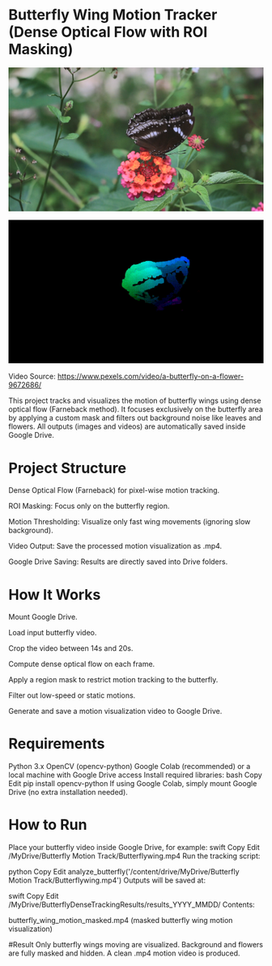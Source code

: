 # Butterfly Wing Motion Tracker (Dense Optical Flow with ROI Masking)
![Result](results/Butterfly.png)


![Result](results/Butterflytracked.gif)



Video Source: https://www.pexels.com/video/a-butterfly-on-a-flower-9672686/

This project tracks and visualizes the motion of butterfly wings using dense optical flow (Farneback method).
It focuses exclusively on the butterfly area by applying a custom mask and filters out background noise like leaves and flowers.
All outputs (images and videos) are automatically saved inside Google Drive.

# Project Structure
Dense Optical Flow (Farneback) for pixel-wise motion tracking.

ROI Masking: Focus only on the butterfly region.

Motion Thresholding: Visualize only fast wing movements (ignoring slow background).

Video Output: Save the processed motion visualization as .mp4.

Google Drive Saving: Results are directly saved into Drive folders.

# How It Works
Mount Google Drive.

Load input butterfly video.

Crop the video between 14s and 20s.

Compute dense optical flow on each frame.

Apply a region mask to restrict motion tracking to the butterfly.

Filter out low-speed or static motions.

Generate and save a motion visualization video to Google Drive.

# Requirements
Python 3.x
OpenCV (opencv-python)
Google Colab (recommended) or a local machine with Google Drive access
Install required libraries:
bash
Copy
Edit
pip install opencv-python
If using Google Colab, simply mount Google Drive (no extra installation needed).
# How to Run
Place your butterfly video inside Google Drive, for example:
swift
Copy
Edit
/MyDrive/Butterfly Motion Track/Butterflywing.mp4
Run the tracking script:

python
Copy
Edit
analyze_butterfly('/content/drive/MyDrive/Butterfly Motion Track/Butterflywing.mp4')
Outputs will be saved at:

swift
Copy
Edit
/MyDrive/ButterflyDenseTrackingResults/results_YYYY_MMDD/
Contents:

butterfly_wing_motion_masked.mp4 (masked butterfly wing motion visualization)

#Result
Only butterfly wings moving are visualized.
Background and flowers are fully masked and hidden.
A clean .mp4 motion video is produced.



